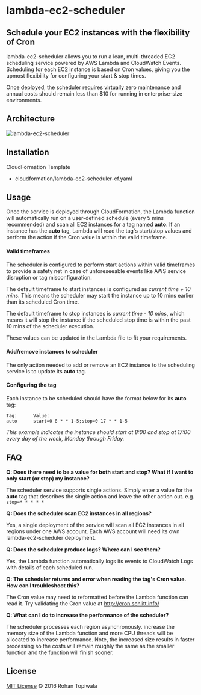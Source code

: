 # lambda-ec2-scheduler
## Schedule your EC2 instances with the flexibility of Cron

lambda-ec2-scheduler allows you to run a lean, multi-threaded EC2 scheduling service powered by AWS Lambda and CloudWatch Events. Scheduling for each EC2 instance is based on Cron values, giving you the upmost flexibility for configuring your start & stop times.

Once deployed, the scheduler requires virtually zero maintenance and annual costs should remain less than $10 for running in enterprise-size environments.

## Architecture
![lambda-ec2-scheduler](https://cloud.githubusercontent.com/assets/2275245/19966847/8dfc33a0-a208-11e6-9556-264c7a015704.JPG)

## Installation

CloudFormation Template
* cloudformation/lambda-ec2-scheduler-cf.yaml

## Usage

Once the service is deployed through CloudFormation, the Lambda function will automatically run on a user-defined schedule (every 5 mins recommended) and scan all EC2 instances for a tag named **auto**. If an instance has the **auto** tag, Lambda will read the tag's start/stop values and perform the action if the Cron value is within the valid timeframe.

#### Valid timeframes
The scheduler is configured to perform start actions within valid timeframes to provide a safety net in case of unforeseeable events like AWS service disruption or tag misconfiguration.

The default timeframe to start instances is configured as *current time + 10 mins*. This means the scheduler may start the instance up to 10 mins earlier than its scheduled Cron time.

The default timeframe to stop instances is *current time - 10 mins*, which means it will stop the instance if the scheduled stop time is within the past 10 mins of the scheduler execution.

These values can be updated in the Lambda file to fit your requirements.

#### Add/remove instances to scheduler
The only action needed to add or remove an EC2 instance to the scheduling service is to update its **auto** tag.

#### Configuring the tag
Each instance to be scheduled should have the format below for its **auto** tag:
```
Tag:      Value:
auto      start=0 8 * * 1-5;stop=0 17 * * 1-5
```
*This example indicates the instance should start at 8:00 and stop at 17:00 every day of the week, Monday through Friday.*

## FAQ
**Q: Does there need to be a value for both start and stop? What if I want to only start (or stop) my instance?**

The scheduler service supports single actions. Simply enter a value for the **auto** tag that describes the single action and leave the other action out. e.g. `stop=* * * * *`

**Q: Does the scheduler scan EC2 instances in all regions?**

Yes, a single deployment of the service will scan all EC2 instances in all regions under one AWS account. Each AWS account will need its own lambda-ec2-scheduler deployment.

**Q: Does the scheduler produce logs? Where can I see them?**

Yes, the Lambda function automatically logs its events to CloudWatch Logs with details of each scheduled run.

**Q: The scheduler returns and error when reading the tag's Cron value. How can I troubleshoot this?**

The Cron value may need to reformatted before the Lambda function can read it. Try validating the Cron value at http://cron.schlitt.info/

**Q: What can I do to increase the performance of the scheduler?**

The scheduler processes each region asynchronously. increase the memory size of the Lambda function and more CPU threads will be allocated to increase performance. Note, the increased size results in faster processing so the costs will remain roughly the same as the smaller function and the function will finish sooner.

## License
[MIT License](../master/LICENSE)
© 2016 Rohan Topiwala
